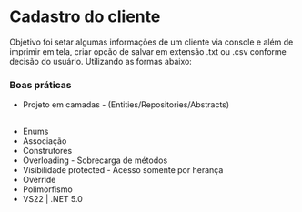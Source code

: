 # Cadastro do cliente
Objetivo foi setar algumas informações de um cliente via console e além de imprimir em tela, criar opção de salvar em extensão .txt ou .csv conforme decisão do usuário. Utilizando as formas abaixo:

### Boas práticas
+ Projeto em camadas - (Entities/Repositories/Abstracts)

##
+ Enums
+ Associação
+ Construtores
+ Overloading - Sobrecarga de métodos
+ Visibilidade protected - Acesso somente por herança 
+ Override
+ Polimorfismo
+ VS22 | .NET 5.0


